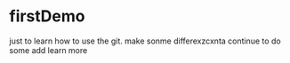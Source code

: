 # firstDemo
just to learn how to use the git.
make sonme differexzcxnta
continue to do some add 
learn more
